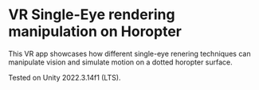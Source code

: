 # VR Single-Eye rendering manipulation on Horopter
This VR app showcases how different single-eye renering techniques can manipulate vision and simulate motion on a dotted horopter surface.

Tested on Unity 2022.3.14f1 (LTS).
